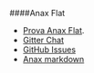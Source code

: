 ####Anax Flat

* [Prova Anax Flat](http://dbwebb.se/kunskap/bygg-me-sida-med-anax-flat).
* [Gitter Chat](https://gitter.im/mosbth/design)
* [GitHub Issues](https://github.com/canax/anax-flat/issues)
* [Anax markdown](example/markdown)
